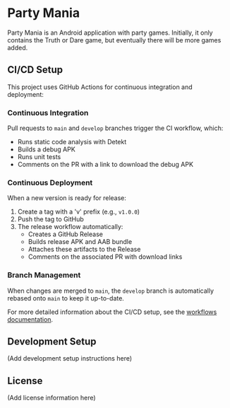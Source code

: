 # Party Mania

Party Mania is an Android application with party games. Initially, it only contains the Truth or
Dare game, but eventually there will be more games added.

## CI/CD Setup

This project uses GitHub Actions for continuous integration and deployment:

### Continuous Integration

Pull requests to `main` and `develop` branches trigger the CI workflow, which:

- Runs static code analysis with Detekt
- Builds a debug APK
- Runs unit tests
- Comments on the PR with a link to download the debug APK

### Continuous Deployment

When a new version is ready for release:

1. Create a tag with a 'v' prefix (e.g., `v1.0.0`)
2. Push the tag to GitHub
3. The release workflow automatically:
    - Creates a GitHub Release
    - Builds release APK and AAB bundle
    - Attaches these artifacts to the Release
    - Comments on the associated PR with download links

### Branch Management

When changes are merged to `main`, the `develop` branch is automatically rebased onto `main` to keep
it up-to-date.

For more detailed information about the CI/CD setup, see
the [workflows documentation](.github/workflows/README.md).

## Development Setup

(Add development setup instructions here)

## License

(Add license information here)
